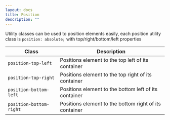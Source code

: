```yaml
---
layout: docs
title: Position
description: ""
---
```


Utility classes can be used to position elements easily, each position utility class is `position: absolute;` with top/right/bottom/left properties

| Class                   | Description                                            |
| ----------------------- | ------------------------------------------------------ |
| `position-top-left`     | Positions element to the top left of its container     |
| `position-top-right`    | Positions element to the top right of its container    |
| `position-bottom-left`  | Positions element to the bottom left of its container  |
| `position-bottom-right` | Positions element to the bottom right of its container |

